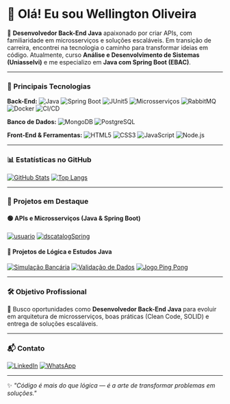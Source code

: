 # 👋 Olá! Eu sou **Wellington Oliveira**

🎯 **Desenvolvedor Back-End Java** apaixonado por criar APIs, com familiaridade em microsserviços e soluções escaláveis. Em transição de carreira, encontrei na tecnologia o caminho para transformar ideias em código. Atualmente, curso **Análise e Desenvolvimento de Sistemas (Uniasselvi)** e me especializo em **Java com Spring Boot (EBAC)**.

---

### 🚀 Principais Tecnologias

**Back-End:**
![Java](https://img.shields.io/badge/Java-ED8B00?style=for-the-badge\&logo=openjdk\&logoColor=white) ![Spring Boot](https://img.shields.io/badge/Spring_Boot-6DB33F?style=for-the-badge\&logo=springboot\&logoColor=white) ![JUnit5](https://img.shields.io/badge/JUnit_5-25A162?style=for-the-badge\&logo=java\&logoColor=white) ![Microsserviços](https://img.shields.io/badge/Microservices-000000?style=for-the-badge\&logoColor=white) ![RabbitMQ](https://img.shields.io/badge/RabbitMQ-FF6600?style=for-the-badge\&logo=rabbitmq\&logoColor=white) ![Docker](https://img.shields.io/badge/Docker-2496ED?style=for-the-badge\&logo=docker\&logoColor=white) ![CI/CD](https://img.shields.io/badge/CI%2FCD-000000?style=for-the-badge\&logo=githubactions\&logoColor=white)

**Banco de Dados:**
![MongoDB](https://img.shields.io/badge/MongoDB-47A248?style=for-the-badge\&logo=mongodb\&logoColor=white)
![PostgreSQL](https://img.shields.io/badge/PostgreSQL-316192?style=for-the-badge\&logo=postgresql\&logoColor=white)

**Front-End & Ferramentas:**
![HTML5](https://img.shields.io/badge/HTML5-E34F26?style=for-the-badge\&logo=html5\&logoColor=white) ![CSS3](https://img.shields.io/badge/CSS3-1572B6?style=for-the-badge\&logo=css3\&logoColor=white) ![JavaScript](https://img.shields.io/badge/JavaScript-F7DF1E?style=for-the-badge\&logo=javascript\&logoColor=black) ![Node.js](https://img.shields.io/badge/Node.js-339933?style=for-the-badge\&logo=node.js\&logoColor=white)

---

### 📊 Estatísticas no GitHub

[![GitHub Stats](https://github-readme-stats.vercel.app/api?username=wellingtonadonai\&show_icons=true\&theme=dark)](https://github.com/wellingtonadonai)
[![Top Langs](https://github-readme-stats.vercel.app/api/top-langs/?username=wellingtonadonai\&layout=compact\&theme=dark)](https://github.com/anuraghazra/github-readme-stats)

---

### 🧪 Projetos em Destaque

#### 🟢 **APIs e Microsserviços (Java & Spring Boot)**

[![usuario](https://github-readme-stats.vercel.app/api/pin/?username=wellingtonadonai&repo=usuario&theme=dark)](https://github.com/wellingtonadonai/usuario)
[![dscatalogSpring](https://github-readme-stats.vercel.app/api/pin/?username=wellingtonadonai\&repo=dscatalogSpring\&theme=dark)](https://github.com/wellingtonadonai/dscatalogSpring)


#### 🧩 **Projetos de Lógica e Estudos Java**

[![Simulação Bancária](https://github-readme-stats.vercel.app/api/pin/?username=wellingtonadonai\&repo=SimulacaodeContaBancaria-Java\&theme=dark)](https://github.com/wellingtonadonai/SimulacaodeContaBancaria-Java)
[![Validação de Dados](https://github-readme-stats.vercel.app/api/pin/?username=wellingtonadonai\&repo=SistemadeValidacao-ProcessoSeletivo\&theme=dark)](https://github.com/wellingtonadonai/SistemadeValidacao-ProcessoSeletivo)
[![Jogo Ping Pong](https://github-readme-stats.vercel.app/api/pin/?username=wellingtonadonai\&repo=Jogo-Ping-Pong\&theme=dark)](https://github.com/wellingtonadonai/Jogo-Ping-Pong)

---

### 🛠️ Objetivo Profissional

📌 Busco oportunidades como **Desenvolvedor Back-End Java** para evoluir em arquitetura de microsserviços, boas práticas (Clean Code, SOLID) e entrega de soluções escaláveis.

---

### 📬 Contato

[![LinkedIn](https://img.shields.io/badge/LinkedIn-0077B5?style=for-the-badge\&logo=linkedin\&logoColor=white)](https://www.linkedin.com/in/wellingtonoliveira-dev/)
[![WhatsApp](https://img.shields.io/badge/Whatsapp-25D366?style=for-the-badge\&logo=whatsapp\&logoColor=white)](https://wa.me/5517992845056)

---

✨ *"Código é mais do que lógica — é a arte de transformar problemas em soluções."*
